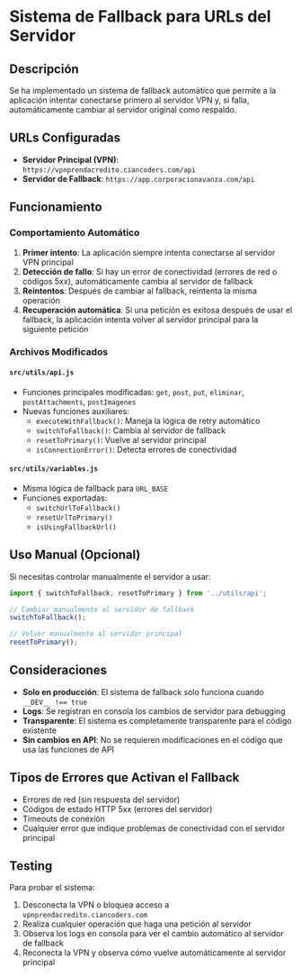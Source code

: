 # Sistema de Fallback para URLs del Servidor

## Descripción

Se ha implementado un sistema de fallback automático que permite a la aplicación intentar conectarse primero al servidor VPN y, si falla, automáticamente cambiar al servidor original como respaldo.

## URLs Configuradas

- **Servidor Principal (VPN)**: `https://vpnprendacredito.ciancoders.com/api`
- **Servidor de Fallback**: `https://app.corporacionavanza.com/api`

## Funcionamiento

### Comportamiento Automático

1. **Primer intento**: La aplicación siempre intenta conectarse al servidor VPN principal
2. **Detección de fallo**: Si hay un error de conectividad (errores de red o códigos 5xx), automáticamente cambia al servidor de fallback
3. **Reintentos**: Después de cambiar al fallback, reintenta la misma operación
4. **Recuperación automática**: Si una petición es exitosa después de usar el fallback, la aplicación intenta volver al servidor principal para la siguiente petición

### Archivos Modificados

#### `src/utils/api.js`
- Funciones principales modificadas: `get`, `post`, `put`, `eliminar`, `postAttachments`, `postImagenes`
- Nuevas funciones auxiliares:
  - `executeWithFallback()`: Maneja la lógica de retry automático
  - `switchToFallback()`: Cambia al servidor de fallback
  - `resetToPrimary()`: Vuelve al servidor principal
  - `isConnectionError()`: Detecta errores de conectividad

#### `src/utils/variables.js`
- Misma lógica de fallback para `URL_BASE`
- Funciones exportadas:
  - `switchUrlToFallback()`
  - `resetUrlToPrimary()`
  - `isUsingFallbackUrl()`

## Uso Manual (Opcional)

Si necesitas controlar manualmente el servidor a usar:

```javascript
import { switchToFallback, resetToPrimary } from '../utils/api';

// Cambiar manualmente al servidor de fallback
switchToFallback();

// Volver manualmente al servidor principal
resetToPrimary();
```

## Consideraciones

- **Solo en producción**: El sistema de fallback solo funciona cuando `__DEV__ !== true`
- **Logs**: Se registran en consola los cambios de servidor para debugging
- **Transparente**: El sistema es completamente transparente para el código existente
- **Sin cambios en API**: No se requieren modificaciones en el código que usa las funciones de API

## Tipos de Errores que Activan el Fallback

- Errores de red (sin respuesta del servidor)
- Códigos de estado HTTP 5xx (errores del servidor)
- Timeouts de conexión
- Cualquier error que indique problemas de conectividad con el servidor principal

## Testing

Para probar el sistema:

1. Desconecta la VPN o bloquea acceso a `vpnprendacredito.ciancoders.com`
2. Realiza cualquier operación que haga una petición al servidor
3. Observa los logs en consola para ver el cambio automático al servidor de fallback
4. Reconecta la VPN y observa cómo vuelve automáticamente al servidor principal

